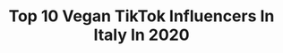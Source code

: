 ---
title: Top 10 Vegan TikTok Influencers In Italy In 2020
description: >-
  Find top vegan TikTok influencers in Italy in 2020. Most popular hashtags: #greenscreen #ricetta #vegan #vegano.
platform: TikTok
profiles:
  - username: "veganismologico"
    fullname: >-
      Veganismo Logico
    location: "Italy"
    followers: 14743
    engagement: 899
    commentsToLikes: 0.465317
    id: ck8fb21l054v00j78eyer0311
    verified: false
    hashtags: "#ricetta, #pioggia, #piante, #passeggiata"
  - username: "blackcatwildsoul"
    fullname: >-
      Young.Ecate
    location: "Italy"
    followers: 3388
    engagement: 436
    commentsToLikes: 0.075660
    id: cka0ly60ot0kq0i78lxax25h3
    verified: false
    hashtags: "#saturdaymood, #foryoupag, #creepytiktok, #comolago"
  - username: "giuliastime"
    fullname: >-
      Giulia Cai
    location: "Italy"
    followers: 3325
    engagement: 804
    commentsToLikes: 0.042592
    id: ck8fayxkt4pkc0j78k6kkwjvj
    verified: false
    hashtags: "#what, #veganism, #meal, #fooddiary"
  - username: "france_rett"
    fullname: >-
      France_rett
    location: "Italy"
    followers: 4431
    engagement: 857
    commentsToLikes: 0.020041
    id: ck9jvm4orsshb0j78fdob1t78
    verified: false
    hashtags: "#coronavirus, #mercedes, #prof, #durello"
  - username: "meolipa"
    fullname: >-
      Meo 🐙
    location: "Italy"
    followers: 6111
    engagement: 1507
    commentsToLikes: 0.190039
    id: ck9njx4jyi1790j78d61ky5jx
    verified: false
    hashtags: "#topi, #beyondmeat, #mandorla, #crema"
  - username: "icookhowiwant"
    fullname: >-
      ICookHowIWant 
    location: "Italy"
    followers: 2562
    engagement: 564
    commentsToLikes: 0.040124
    id: ck9k5y1q1ymx40j78k010rfya
    verified: false
    hashtags: "#burger, #leftovers, #homebake, #cheeselover"
  - username: "giomustacchi"
    fullname: >-
      Gio Mustacchi
    location: "Italy"
    followers: 17120
    engagement: 1480
    commentsToLikes: 0.071724
    id: ckafu31548jv20i78c89d1mp7
    verified: false
    hashtags: "#italianboy, #ironia, #earthhour, #eggtrick"
  - username: "omarspaneshi"
    fullname: >-
      Omar Spaneshi
    location: "Italy"
    followers: 237419
    engagement: 1925
    commentsToLikes: 0.059309
    id: ck8vv7ezckzf10j787qp26il4
    verified: false
    hashtags: "#anime, #latino, #italy, #birthday"
  - username: "michi.fadda"
    fullname: >-
      michi 🐨
    location: "Italy"
    followers: 169750
    engagement: 2039
    commentsToLikes: 0.010286
    id: ck8j8zcgkl1yr0j78s0ac4sli
    verified: false
    hashtags: "#whippedcoffee, #fake, #pancakecereal, #vegan"
  - username: "chefmassimiliano"
    fullname: >-
      chefmassimilianolava
    location: "Italy"
    followers: 22356
    engagement: 761
    commentsToLikes: 0.038096
    id: ck9re3ac60lpp0j78y98jh3bh
    verified: false
    hashtags: "#carciofi, #souffl, #vapore, #smoothie"
---